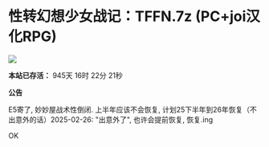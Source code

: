 # 性转幻想少女战记：TFFN.7z (PC+joi汉化RPG)

![](https://img.mjj.today/2023/01/23/2b6331a29bf32d2af96a2537e10a5ee8.webp)

**本站已存活：** 945天 16时 22分 21秒

**公告**

E5寄了, 妙妙屋战术性倒闭. 上半年应该不会恢复, 计划25下半年到26年恢复（不出意外的话）2025-02-26: "出意外了", 也许会提前恢复, 恢复.ing

OK
